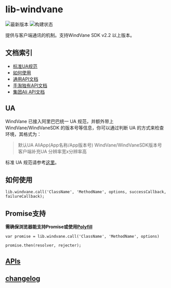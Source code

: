 # lib-windvane

![最新版本](http://web.npm.alibaba-inc.com/badge/v/@ali/lib-windvane.svg) 
![构建状态](http://cise.alibaba-inc.com/task/101902/status.svg)

提供与客户端通讯的机制。支持WindVane SDK v2.2 以上版本。

## 文档索引

- [标准UA规范](http://h5.alibaba-inc.com/windvane/H5Standard.html)
- [如何使用](http://h5.alibaba-inc.com/windvane/UseJSBridge.html)
- [通用API文档](http://h5.alibaba-inc.com/api/WindVane-API.html)
- [手淘独有API文档](http://h5.alibaba-inc.com/api/TaobaoClient-API.html)
- [集团Ali API文档](http://groups.demo.taobao.net/hybrid/api/doc/Ali.html)

## UA

WindVane 已接入阿里巴巴统一 UA 规范，并额外带上 WindVane/WindVaneSDK 的版本号等信息，你可以通过判断 UA 的方式来检查环境，其格式为：

> 默认UA AliApp(App名称/App版本号) WindVane/WindVaneSDK版本号 客户端补充UA 分辨率宽x分辨率高

标准 UA 规范请参考[这里](http://h5.alibaba-inc.com/windvane/H5Standard.html#1_标准_UA_规范)。

## 如何使用

	lib.windvane.call('ClassName', 'MethodName', options, successCallback, failureCallback);

## Promise支持

**需确保浏览器能支持Promise或使用[Polyfill](http://gitlab.alibaba-inc.com/mtb/lib-promise/blob/master/src/polyfillB.js)**

	var promise = lib.windvane.call('ClassName', 'MethodName', options)

    promise.then(resolver, rejecter);

## [APIs](http://gitlab.alibaba-inc.com/mtb/lib-windvane/raw/master/api/index.html)

## [changelog](http://gitlab.alibaba-inc.com/mtb/lib-windvane/blob/master/CHANGELOG.md)
